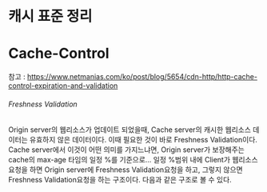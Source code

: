 캐시 표준 정리
===

# Cache-Control
참고 : https://www.netmanias.com/ko/post/blog/5654/cdn-http/http-cache-control-expiration-and-validation

###### Freshness Validation
Origin server의 웹리소스가 업데이트 되었을때, Cache server의 캐시한 웹리소스 데이터는 유효하지 않은 데이터이다.
이때 필요한 것이 바로 Freshness Validation이다.
Cache server에서 이것이 어떤 의미를 가지느냐면, Origin server가 보장해주는 cache의 max-age 타임의 일정 %를 기준으로... 일정 %범위 내에 Client가 웹리소스 요청을 하면 Origin server에 Freshness Validation요청을 하고, 그렇지 않으면 Freshness Validation요청을 하는 구조이다.
다음과 같은 구조로 볼 수 있다.
